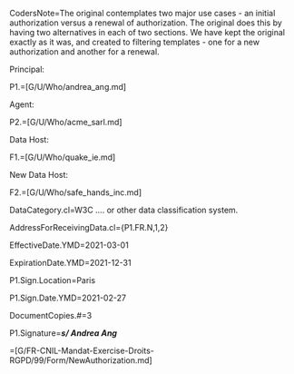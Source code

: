 CodersNote=The original contemplates two major use cases - an initial authorization versus a renewal of authorization. The original does this by having two alternatives in each of two sections.  We have kept the original exactly as it was, and created to filtering templates - one for a new authorization and another for a renewal.  

Principal:

P1.=[G/U/Who/andrea_ang.md]

Agent:

P2.=[G/U/Who/acme_sarl.md]

Data Host:

F1.=[G/U/Who/quake_ie.md]

New Data Host:

F2.=[G/U/Who/safe_hands_inc.md]

DataCategory.cl=W3C .... or other data classification system.

AddressForReceivingData.cl={P1.FR.N,1,2}

EffectiveDate.YMD=2021-03-01

ExpirationDate.YMD=2021-12-31

P1.Sign.Location=Paris

P1.Sign.Date.YMD=2021-02-27

DocumentCopies.#=3

P1.Signature=<i><b>s/ Andrea Ang</i></b> 

=[G/FR-CNIL-Mandat-Exercise-Droits-RGPD/99/Form/NewAuthorization.md]

